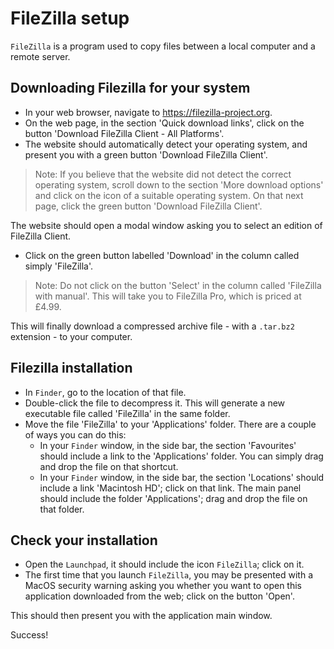 # FileZilla setup

`FileZilla` is a program used to copy files between a local computer and a remote server.

## Downloading Filezilla for your system

- In your web browser, navigate to <https://filezilla-project.org>.
- On the web page, in the section 'Quick download links',
  click on the button 'Download FileZilla Client - All Platforms'.
- The website should automatically detect your operating system,
  and present you with a green button 'Download FileZilla Client'.

> Note:
> If you believe that the website did not detect the correct operating system,
> scroll down to the section 'More download options'
> and click on the icon of a suitable operating system.
> On that next page, click the green button 'Download FileZilla Client'.

The website should open a modal window asking you to select an edition of FileZilla Client.

- Click on the green button labelled 'Download' in the column called simply 'FileZilla'.

> Note:
> Do not click on the button 'Select' in the column called 'FileZilla with manual'.
> This will take you to FileZilla Pro, which is priced at £4.99.

This will finally download a compressed archive file - with a `.tar.bz2` extension - to your computer.

## Filezilla installation

- In `Finder`, go to the location of that file.
- Double-click the file to decompress it.
  This will generate a new executable file called 'FileZilla' in the same folder.
- Move the file 'FileZilla' to your 'Applications' folder.
  There are a couple of ways you can do this:
  + In your `Finder` window, in the side bar, the section 'Favourites' should include a link to the 'Applications' folder. You can simply drag and drop the file on that shortcut.
  + In your `Finder` window, in the side bar, the section 'Locations' should include a link 'Macintosh HD'; click on that link. The main panel should include the folder 'Applications'; drag and drop the file on that folder.

## Check your installation

- Open the `Launchpad`, it should include the icon `FileZilla`; click on it.
- The first time that you launch `FileZilla`, you may be presented with a MacOS security warning asking you whether you want to open this application downloaded from the web; click on the button 'Open'.

This should then present you with the application main window.

Success!
